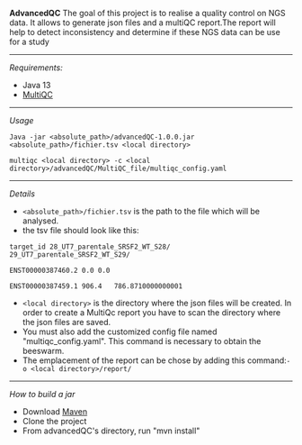 **AdvancedQC**
The goal of this project is to realise  a quality control on NGS data. It allows to generate json files and a multiQC report.The report will help to detect inconsistency and determine if these NGS data can be use for a study

--------
*Requirements:*
- Java 13
- [MultiQC](https://github.com/ewels/MultiQC)

------
*Usage*

`Java -jar <absolute_path>/advancedQC-1.0.0.jar <absolute_path>/fichier.tsv <local directory>`

`multiqc <local directory> -c <local directory>/advancedQC/MultiQC_file/multiqc_config.yaml`

-------
*Details*
- `<absolute_path>/fichier.tsv` is the path to the file which will be analysed.
- the tsv file should look like this:  

 `target_id	28_UT7_parentale_SRSF2_WT_S28/	29_UT7_parentale_SRSF2_WT_S29/`
 
 `ENST00000387460.2	0.0	0.0`
 
 `ENST00000387459.1	906.4	786.8710000000001`

- `<local directory>` is the directory where the json files will be created.
In order to create a MultiQc report you have to scan the directory where the json files are saved.
- You must also add the customized config file named "multiqc_config.yaml". This command is necessary to obtain the beeswarm.
- The emplacement of the report can be chose by adding this command:`-o <local directory>/report/`

-------
*How to build a jar*
- Download [Maven](https://maven.apache.org/download.cgi)
- Clone the project
- From advancedQC's directory, run "mvn install"

